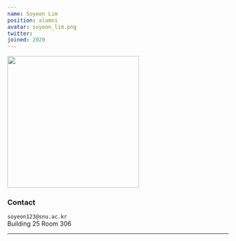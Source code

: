 ```yaml
---
name: Soyeon Lim
position: alumni
avatar: soyeon_lim.png
twitter:
joined: 2020
---
```


<img width="300" src="{{site.baseurl}}/images/people/{{page.avatar}}" data-action="zoom">

### Contact

<i class="fa fa-envelope-o"></i>  `soyeon123@snu.ac.kr`<br>
<i class="fa fa-building"></i> Building 25 Room 306 <br>

<hr>
